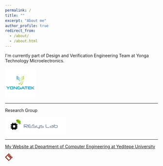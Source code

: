 ```yaml
---
permalink: /
title: ""
excerpt: "About me"
author_profile: true
redirect_from: 
  - /about/
  - /about.html
---
```


<!-- <span style="color:#008040"> *Welcome to my website!* </span> -->

<!-- ![RESysLab](images/resyslab.png "RESysLab") -->

I'm currently part of Design and Verification Engineering Team at Yonga Technology Microelectronics.

<a href="https://www.yongatek.com/" target="_blank"><img src="images/yongatek.jpg" width="100" height="100" alt="YONGATEK"></a>

<hr>

Research Group

<!-- <a href="http://resyslab.org/" target="_blank"><img src="images/resyslab.png" width="200" height="56" alt="RESysLab"></a> -->
<a href="https://resyslab.github.io/" target="_blank"><img src="images/resyslab.png" width="200" height="56" alt="RESysLab"></a>

<hr>
<!-- <a><font face="monospace"><b>R</b>econfigurable and <b>E</b>mbedded <b>Sys</b>tems <b>Lab</b>oratory</font></a> -->

<!-- [<b>R</b>econfigurable and <b>E</b>mbedded <b>Sys</b>tems <b>Lab</b>oratory (<b>RESysLab</b>)](http://resyslab.org/) -->

<!-- ![Yeditepe University Department of Computer Engineering](images/yeditepe_cse.png "Yeditepe University Department of Computer Engineering") -->
<a href="http://cse.yeditepe.edu.tr/~ayildiz/" target="_blank">My Website at Department of Computer Engineering at Yeditepe University</a>

<a href="http://cse.yeditepe.edu.tr/~ayildiz/" target="_blank"><img src="images/yeditepe_cse.png" width="25" height="25" alt="Yeditepe University Department of Computer Engineering"></a>

<!-- [My Website at Department of Computer Engineering at Yeditepe University](http://cse.yeditepe.edu.tr/~ayildiz/) -->